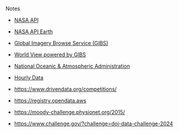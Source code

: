 
Notes

* [NASA API](https://api.nasa.gov)
* [NASA API Earth](https://www.earthdata.nasa.gov/engage/open-data-services-and-software/api)
* [Global Imagery Browse Service (GIBS)](https://www.earthdata.nasa.gov/eosdis/science-system-description/eosdis-components/gibs)
* [World View powered by GIBS](https://www.earthdata.nasa.gov/worldview)

* [National Oceanic & Atmospheric Administration](https://www.ncei.noaa.gov/metadata/geoportal/rest/metadata/item/gov.noaa.ncdc:C00532/html)
* [Hourly Data](https://www.ncei.noaa.gov/maps/hourly/)

* https://www.drivendata.org/competitions/
* https://registry.opendata.aws
* https://moody-challenge.physionet.org/2015/
* https://www.challenge.gov/?challenge=doj-data-challenge-2024


<br>
<br>

<br>
<br>

<br>
<br>

<br>
<br>